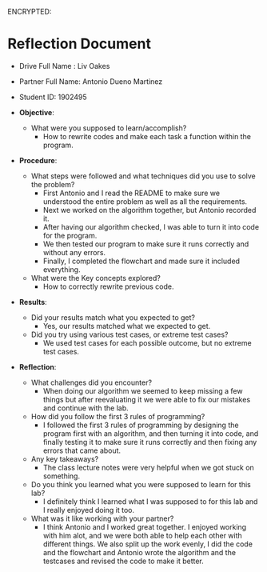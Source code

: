 ENCRYPTED:
# Reflection Document

* Drive Full Name  : Liv Oakes
* Partner Full Name: Antonio Dueno Martinez
* Student ID: 1902495

* **Objective**:
  * What were you supposed to learn/accomplish? 
    *  How to rewrite codes and make each task a function within the program.
* **Procedure**:
  * What steps were followed and what techniques did you use to solve the problem?
    * First Antonio and I read the README to make sure we understood the entire problem as well as all the requirements.
    * Next we worked on the algorithm together, but Antonio recorded it. 
    * After having our algorithm checked, I was able to turn it into code for the program.
    * We then tested our program to make sure it runs correctly and without any errors.
    * Finally, I completed the flowchart and made sure it included everything.
  * What were the Key concepts explored? 
    * How to correctly rewrite previous code. 

* **Results**: 
  * Did your results match what you expected to get? 
    * Yes, our results matched what we expected to get.
  * Did you try using various test cases, or extreme test cases? 
    * We used test cases for each possible outcome, but no extreme test cases.
* **Reflection**:
  * What challenges did you encounter? 
    * When doing our algorithm we seemed to keep missing a few things but after reevaluating it we were able to fix our mistakes and continue with the lab.
  * How did you follow the first 3 rules of programming?
    * I followed the first 3 rules of programming by designing the program first with an algorithm, and then turning it into code, and finally testing it to make sure it runs correctly and then fixing any errors that came about.
  * Any key takeaways? 
    * The class lecture notes were very helpful when we got stuck on something.
  * Do you think you learned what you were supposed to learn for this lab? 
    * I definitely think I learned what I was supposed to for this lab and I really enjoyed doing it too. 
  * What was it like working with your partner?
    * I think Antonio and I worked great together. I enjoyed working with him alot, and we were both able to help each other with different things. We also split up the work evenly, I did the code and the flowchart and Antonio wrote the algorithm and the testcases and revised the code to make it better. 


 


